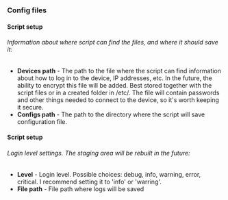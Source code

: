 ### Config files

#### Script setup
###### Information about where script can find the files, and where it should save it:
- **Devices path** - The path to the file where the script can find information about how to log in to the device, IP addresses, etc. In the future, the ability to encrypt this file will be added. Best stored together with the script files or in a created folder in /etc/. The file will contain passwords and other things needed to connect to the device, so it's worth keeping it secure.
- **Configs path** - The path to the directory where the script will save configuration file.

#### Script setup
###### Login level settings. The staging area will be rebuilt in the future:
- **Level** - Login level. Possible choices: debug, info, warning, error, critical. I recommend setting it to 'info' or 'warring'.
- **File path** - File path where logs will be saved
